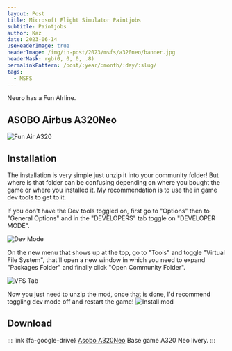 ```yaml
---
layout: Post
title: Microsoft Flight Simulator Paintjobs
subtitle: Paintjobs
author: Kaz
date: 2023-06-14
useHeaderImage: true
headerImage: /img/in-post/2023/msfs/a320neo/banner.jpg
headerMask: rgb(0, 0, 0, .8)
permalinkPattern: /post/:year/:month/:day/:slug/
tags:
  - MSFS
---
```


Neuro has a Fun AIrline.

<!-- more -->

## ASOBO Airbus A320Neo

![Fun Air A320](/img/in-post/2023/msfs/a320neo/fs_runway.jpg "A320Neo with FunAir livery.")

## Installation

The installation is very simple just unzip it into your community folder! But where is that folder can be confusing depending on where you bought the game or where you installed it. My recommendation is to use the in game dev tools to get to it.

If you don't have the Dev tools toggled on, first go to "Options" then to "General Options" and in the "DEVELOPERS" tab toggle on "DEVELOPER MODE".

![Dev Mode](/img/in-post/2023/msfs/a320neo/dev_options.jpg "Screenshot showing the developer mode toggle.")

On the new menu that shows up at the top, go to "Tools" and toggle "Virtual File System", that'll open a new window in which you need to expand "Packages Folder" and finally click "Open Community Folder".

![VFS Tab](/img/in-post/2023/msfs/a320neo/dev_vfs.png "Navigating to the Community folder ingame.")

Now you just need to unzip the mod, once that is done, I'd recommend toggling dev mode off and restart the game!
![Install mod](/img/in-post/2023/msfs/a320neo/extract_mod.png 'Unizpping mod.')

## Download

::: link {fa-google-drive} [Asobo A320Neo](https://drive.google.com/file/d/10HC_zOWSSASlztzrYWqsAMU5Xgp8q2ar/view?usp=sharing)
Base game A320 Neo livery.
:::
